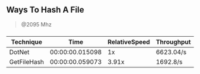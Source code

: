 
Ways To Hash A File
-------------------
> @2095 Mhz


### 


|Technique  |Time           |RelativeSpeed|Throughput|
|-----------|---------------|-------------|----------|
|DotNet     |00:00:00.015098|1x           |6623.04/s |
|GetFileHash|00:00:00.059073|3.91x        |1692.8/s  |




